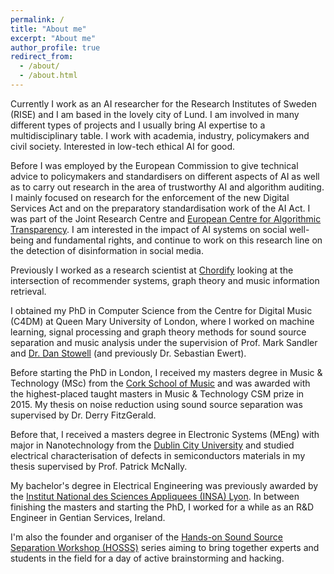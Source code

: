 ```yaml
---
permalink: /
title: "About me"
excerpt: "About me"
author_profile: true
redirect_from:
  - /about/
  - /about.html
---
```

Currently I work as an AI researcher for the Research Institutes of Sweden (RISE) and I am based in the lovely city of Lund. I am involved in many different types of projects and I usually bring AI expertise to a multidisciplinary table. I work with academia, industry, policymakers and civil society. Interested in low-tech ethical AI for good.

Before I was employed by the European Commission to give technical advice to policymakers and standardisers on different aspects of AI as well as to carry out research in the area of trustworthy AI and algorithm auditing. I mainly focused on research for the enforcement of the new Digital Services Act and on the preparatory standardisation work of the AI Act.
I was part of the Joint Research Centre and <a href="https://algorithmic-transparency.ec.europa.eu/index_en"> European Centre for Algorithmic Transparency</a>. I am interested in the impact of AI systems on social well-being and fundamental rights, and continue to work on this research line on the detection of disinformation in social media. 

Previously I worked as a research scientist at <a href="https://chordify.net/">Chordify</a> looking at the intersection of recommender systems, graph theory and music information retrieval.

I obtained my PhD in Computer Science from the Centre for Digital Music (C4DM) at Queen Mary University of London, where I worked on machine learning, signal processing and graph theory methods for sound source separation and music analysis under the supervision of Prof. Mark Sandler and <a href="http://www.mcld.co.uk">Dr. Dan Stowell</a> (and previously Dr. Sebastian Ewert).

Before starting the PhD in London, I received my masters degree in Music & Technology (MSc) from the <a href="https://csm.cit.ie/">Cork School of Music</a> and was awarded with the highest-placed taught masters in Music & Technology CSM prize in 2015. My thesis on noise reduction using sound source separation was supervised by Dr. Derry FitzGerald.

Before that, I received a masters degree in Electronic Systems (MEng) with major in Nanotechnology from the <a href="https://www.dcu.ie/">Dublin City University</a> and studied electrical characterisation of defects in semiconductors materials in my thesis supervised by Prof. Patrick McNally.

My bachelor's degree in Electrical Engineering was previously awarded by the <a href="https://www.insa-lyon.fr/">Institut National des Sciences Appliquees (INSA) Lyon</a>. In between finishing the masters and starting the PhD, I worked for a while as an R&D Engineer in Gentian Services, Ireland.

I'm also the founder and organiser of the <a href="https://www.brownpapertickets.com/event/4193488"> Hands-on Sound Source Separation Workshop (HOSSS)</a> series aiming to bring together experts and students in the field for a day of active brainstorming and hacking.
